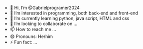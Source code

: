 - 👋 Hi, I’m @Gabrielprogramer2024
- 👀 I’m interested in programming, both back-end and front-end
- 🌱 I’m currently learning python, java script, HTML and css
- 💞️ I’m looking to collaborate on ...
- 📫 How to reach me ...
- 😄 Pronouns: He/him
- ⚡ Fun fact: ...

<!---
Gabrielprogramer2024/Gabrielprogramer2024 is a ✨ special ✨ repository because its `README.md` (this file) appears on your GitHub profile.
You can click the Preview link to take a look at your changes.
--->
